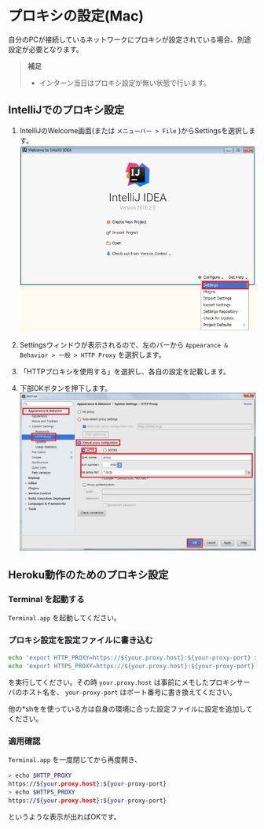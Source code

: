 # プロキシの設定(Mac)

自分のPCが接続しているネットワークにプロキシが設定されている場合、別途設定が必要となります。

> **補足**
> * インターン当日はプロキシ設定が無い状態で行います。

## IntelliJでのプロキシ設定

1. IntelliJのWelcome画面(または `メニューバー > File` )からSettingsを選択します。
![IntelliJのプロキシ設定1](image/proxy_setting_IntelliJ1.png)

1. Settingsウィンドウが表示されるので、左のバーから `Appearance & Behavior > 一般 > HTTP Proxy` を選択します。

1. 「HTTPプロキシを使用する」を選択し、各自の設定を記載します。

1. 下部OKボタンを押下します。
![IntelliJのプロキシ設定2](image/proxy_setting_IntelliJ2.png)

## Heroku動作のためのプロキシ設定

### Terminal を起動する

`Terminal.app` を起動してください。

### プロキシ設定を設定ファイルに書き込む

```sh
echo 'export HTTP_PROXY=https://${your.proxy.host}:${your-proxy-port} >> ~/.bashrc'
echo 'export HTTPS_PROXY=https://${your.proxy.host}:${your-proxy-port} >> ~/.bashrc'
```

を実行してください。その時 `your.proxy.host` は事前にメモしたプロキシサーバのホスト名を、 `your-proxy-port` はポート番号に書き換えてください。

他の*shをを使っている方は自身の環境に合った設定ファイルに設定を追加してください。

### 適用確認

`Terminal.app` を一度閉じてから再度開き、

```sh
> echo $HTTP_PROXY
https://${your.proxy.host}:${your-proxy-port}
> echo $HTTPS_PROXY
https://${your.proxy.host}:${your-proxy-port}
```

というような表示が出ればOKです。
